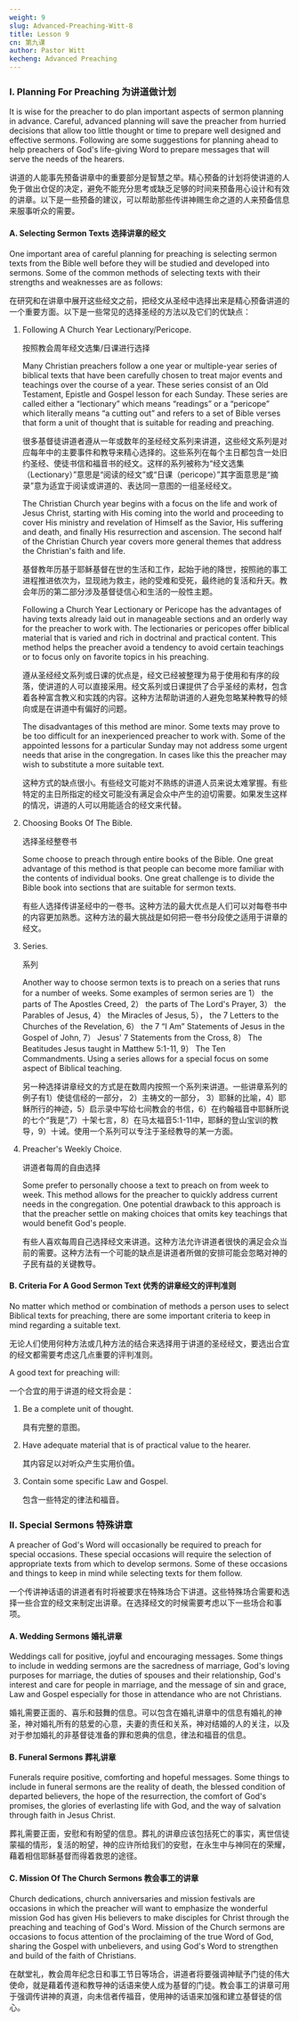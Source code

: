 ```yaml
---
weight: 9
slug: Advanced-Preaching-Witt-8
title: Lesson 9
cn: 第九课
author: Pastor Witt
kecheng: Advanced Preaching
---
```


### I. Planning For Preaching 为讲道做计划

It is wise for the preacher to do plan important aspects of sermon planning in advance. Careful, advanced planning will save the preacher from hurried decisions that allow too little thought or time to prepare well designed and effective sermons. Following are some suggestions for planning ahead to help preachers of God's life-giving Word to prepare messages that will serve the needs of the hearers.

讲道的人能事先预备讲章中的重要部分是智慧之举。精心预备的计划将使讲道的人免于做出仓促的决定，避免不能充分思考或缺乏足够的时间来预备用心设计和有效的讲章。以下是一些预备的建议，可以帮助那些传讲神赐生命之道的人来预备信息来服事听众的需要。

#### A. Selecting Sermon Texts 选择讲章的经文

One important area of careful planning for preaching is selecting sermon texts from the Bible well before they will be studied and developed into sermons. Some of the common methods of selecting texts with their strengths and weaknesses are as follows:

在研究和在讲章中展开这些经文之前，把经文从圣经中选择出来是精心预备讲道的一个重要方面。以下是一些常见的选择圣经的方法以及它们的优缺点：

1. Following A Church Year Lectionary/Pericope. 

    按照教会周年经文选集/日课进行选择

    Many Christian preachers follow a one year or multiple-year series of biblical texts that have been carefully chosen to treat major events and teachings over the course of a year. These series consist of an Old Testament, Epistle and Gospel lesson for each Sunday. These series are called either a “lectionary” which means “readings” or a “pericope” which literally means “a cutting out” and refers to a set of Bible verses that form a unit of thought that is suitable for reading and preaching.

    很多基督徒讲道者遵从一年或数年的圣经经文系列来讲道，这些经文系列是对应每年中的主要事件和教导来精心选择的。这些系列在每个主日都包含一处旧约圣经、使徒书信和福音书的经文。这样的系列被称为“经文选集（Lectionary）”意思是“阅读的经文”或“日课（pericope）”其字面意思是“摘录”意为适宜于阅读或讲道的、表达同一意图的一组圣经经文。

    The Christian Church year begins with a focus on the life and work of Jesus Christ, starting with His coming into the world and proceeding to cover His ministry and revelation of Himself as the Savior, His suffering and death, and finally His resurrection and ascension. The second half of the Christian Church year covers more general themes that address the Christian's faith and life.

    基督教年历基于耶稣基督在世的生活和工作，起始于祂的降世，按照祂的事工进程推进依次为，显现祂为救主，祂的受难和受死，最终祂的复活和升天。教会年历的第二部分涉及基督徒信心和生活的一般性主题。

    Following a Church Year Lectionary or Pericope has the advantages of having texts already laid out in manageable sections and an orderly way for the preacher to work with. The lectionaries or pericopes offer biblical material that is varied and rich in doctrinal and practical content. This method helps the preacher avoid a tendency to avoid certain teachings or to focus only on favorite topics in his preaching.

    遵从圣经经文系列或日课的优点是，经文已经被整理为易于使用和有序的段落，使讲道的人可以直接采用。经文系列或日课提供了合乎圣经的素材，包含着各种富含教义和实践的内容。这种方法帮助讲道的人避免忽略某种教导的倾向或是在讲道中有偏好的问题。

    The disadvantages of this method are minor. Some texts may prove to be too difficult for an inexperienced preacher to work with. Some of the appointed lessons for a particular Sunday may not address some urgent needs that arise in the congregation. In cases like this the preacher may wish to substitute a more suitable text.

    这种方式的缺点很小。有些经文可能对不熟练的讲道人员来说太难掌握。有些特定的主日所指定的经文可能没有满足会众中产生的迫切需要。如果发生这样的情况，讲道的人可以用能适合的经文来代替。

2. Choosing Books Of The Bible. 

    选择圣经整卷书

    Some choose to preach through entire books of the Bible. One great advantage of this method is that people can become more familiar with the contents of individual books. One great challenge is to divide the Bible book into sections that are suitable for sermon texts.

    有些人选择传讲圣经中的一卷书。这种方法的最大优点是人们可以对每卷书中的内容更加熟悉。这种方法的最大挑战是如何把一卷书分段使之适用于讲章的经文。

3. Series. 

    系列

    Another way to choose sermon texts is to preach on a series that runs for a number of weeks. Some examples of sermon series are 1） the parts of The Apostles Creed, 2） the parts of The Lord's Prayer, 3） the Parables of Jesus, 4） the Miracles of Jesus, 5）， the 7 Letters to the Churches of the Revelation, 6） the 7 “I Am” Statements of Jesus in the Gospel of John, 7） Jesus' 7 Statements from the Cross, 8） The Beatitudes Jesus taught in Matthew 5:1-11, 9） The Ten Commandments. Using a series allows for a special focus on some aspect of Biblical teaching.

    另一种选择讲章经文的方式是在数周内按照一个系列来讲道。一些讲章系列的例子有1）使徒信经的一部分， 2）主祷文的一部分， 3）耶稣的比喻，4）耶稣所行的神迹，5）启示录中写给七间教会的书信，6）在约翰福音中耶稣所说的七个“我是”,7）十架七言，8）在马太福音5:1-11中，耶稣的登山宝训的教导，9）十诫。使用一个系列可以专注于圣经教导的某一方面。

4. Preacher's Weekly Choice. 

    讲道者每周的自由选择

    Some prefer to personally choose a text to preach on from week to week. This method allows for the preacher to quickly address current needs in the congregation. One potential drawback to this approach is that the preacher settle on making choices that omits key teachings that would benefit God's people.

    有些人喜欢每周自己选择经文来讲道。这种方法允许讲道者很快的满足会众当前的需要。这种方法有一个可能的缺点是讲道者所做的安排可能会忽略对神的子民有益的关键教导。

#### B. Criteria For A Good Sermon Text 优秀的讲章经文的评判准则

No matter which method or combination of methods a person uses to select Biblical texts for preaching, there are some important criteria to keep in mind regarding a suitable text.

无论人们使用何种方法或几种方法的结合来选择用于讲道的圣经经文，要选出合宜的经文都需要考虑这几点重要的评判准则。

A good text for preaching will: 

一个合宜的用于讲道的经文将会是：

1. Be a complete unit of thought. 

    具有完整的意图。

2. Have adequate material that is of practical value to the hearer. 

    其内容足以对听众产生实用价值。

3. Contain some specific Law and Gospel. 

    包含一些特定的律法和福音。

### II. Special Sermons 特殊讲章

A preacher of God's Word will occasionally be required to preach for special occasions. These special occasions will require the selection of appropriate texts from which to develop sermons. Some of these occasions and things to keep in mind while selecting texts for them follow.

一个传讲神话语的讲道者有时将被要求在特殊场合下讲道。这些特殊场合需要和选择一些合宜的经文来制定出讲章。在选择经文的时候需要考虑以下一些场合和事项。

#### A. Wedding Sermons 婚礼讲章

Weddings call for positive, joyful and encouraging messages. Some things to include in wedding sermons are the sacredness of marriage, God's loving purposes for marriage, the duties of spouses and their relationship, God's interest and care for people in marriage, and the message of sin and grace, Law and Gospel especially for those in attendance who are not Christians.

婚礼需要正面的、喜乐和鼓舞的信息。可以包含在婚礼讲章中的信息有婚礼的神圣，神对婚礼所有的慈爱的心意，夫妻的责任和关系，神对结婚的人的关注，以及对于参加婚礼的非基督徒准备的罪和恩典的信息，律法和福音的信息。

#### B. Funeral Sermons 葬礼讲章

Funerals require positive, comforting and hopeful messages. Some things to include in funeral sermons are the reality of death, the blessed condition of departed believers, the hope of the resurrection, the comfort of God's promises, the glories of everlasting life with God, and the way of salvation through faith in Jesus Christ.

葬礼需要正面，安慰和有盼望的信息。葬礼的讲章应该包括死亡的事实，离世信徒蒙福的情形，复活的盼望，神的应许所给我们的安慰，在永生中与神同在的荣耀，藉着相信耶稣基督而得着救恩的途径。

#### C. Mission Of The Church Sermons 教会事工的讲章

Church dedications, church anniversaries and mission festivals are occasions in which the preacher will want to emphasize the wonderful mission God has given His believers to make disciples for Christ through the preaching and teaching of God's Word. Mission of the Church sermons are occasions to focus attention of the proclaiming of the true Word of God, sharing the Gospel with unbelievers, and using God's Word to strengthen and build of the faith of Christians.

在献堂礼，教会周年纪念日和事工节日等场合，讲道者将要强调神赋予门徒的伟大使命，就是藉着传道和教导神的话语来使人成为基督的门徒。教会事工的讲章可用于强调传讲神的真道，向未信者传福音，使用神的话语来加强和建立基督徒的信心。